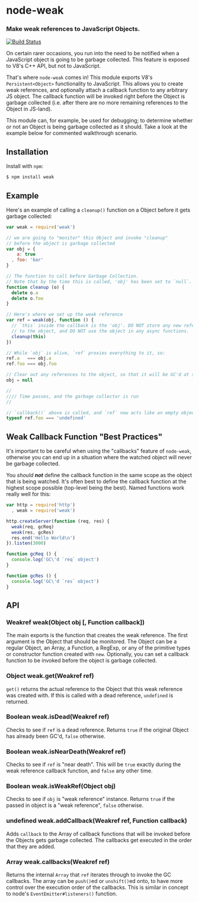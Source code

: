 node-weak
=========
### Make weak references to JavaScript Objects.
[![Build Status](https://secure.travis-ci.org/TooTallNate/node-weak.png)](http://travis-ci.org/TooTallNate/node-weak)

On certain rarer occasions, you run into the need to be notified when a JavaScript
object is going to be garbage collected. This feature is exposed to V8's C++ API,
but not to JavaScript.

That's where `node-weak` comes in! This module exports V8's `Persistent<Object>`
functionality to JavaScript. This allows you to create weak references, and
optionally attach a callback function to any arbitrary JS object. The callback
function will be invoked right before the Object is garbage collected (i.e. after
there are no more remaining references to the Object in JS-land).

This module can, for example, be used for debugging; to determine whether or not
an Object is being garbage collected as it should.
Take a look at the example below for commented walkthrough scenario.


Installation
------------

Install with `npm`:

``` bash
$ npm install weak
```


Example
-------

Here's an example of calling a `cleanup()` function on a Object before it gets
garbage collected:

``` js
var weak = require('weak')

// we are going to "monitor" this Object and invoke "cleanup"
// before the object is garbage collected
var obj = {
    a: true
  , foo: 'bar'
}

// The function to call before Garbage Collection.
// Note that by the time this is called, 'obj' has been set to `null`.
function cleanup (o) {
  delete o.a
  delete o.foo
}

// Here's where we set up the weak reference
var ref = weak(obj, function () {
  // `this` inside the callback is the 'obj'. DO NOT store any new references
  // to the object, and DO NOT use the object in any async functions.
  cleanup(this)
})

// While `obj` is alive, `ref` proxies everything to it, so:
ref.a   === obj.a
ref.foo === obj.foo

// Clear out any references to the object, so that it will be GC'd at some point...
obj = null

//
//// Time passes, and the garbage collector is run
//

// `callback()` above is called, and `ref` now acts like an empty object.
typeof ref.foo === 'undefined'
```


Weak Callback Function "Best Practices"
---------------------------------------

It's important to be careful when using the "callbacks" feature of `node-weak`,
otherwise you can end up in a situation where the watched object will never
be garbage collected.

You _should **not**_ define the callback function in the same scope as the
object that is being watched. It's often best to define the callback function
at the highest scope possible (top-level being the best). Named functions
work really well for this:

``` js
var http = require('http')
  , weak = require('weak')

http.createServer(function (req, res) {
  weak(req, gcReq)
  weak(res, gcRes)
  res.end('Hello World\n')
}).listen(3000)

function gcReq () {
  console.log('GC\'d `req` object')
}

function gcRes () {
  console.log('GC\'d `res` object')
}
```


API
---

### Weakref weak(Object obj [, Function callback])

The main exports is the function that creates the weak reference.
The first argument is the Object that should be monitored.
The Object can be a regular Object, an Array, a Function, a RegExp, or any of
the primitive types or constructor function created with `new`.
Optionally, you can set a callback function to be invoked
before the object is garbage collected.


### Object weak.get(Weakref ref)

`get()` returns the actual reference to the Object that this weak reference was
created with. If this is called with a dead reference, `undefined` is returned.


### Boolean weak.isDead(Weakref ref)

Checks to see if `ref` is a dead reference. Returns `true` if the original Object
has already been GC'd, `false` otherwise.


### Boolean weak.isNearDeath(Weakref ref)

Checks to see if `ref` is "near death". This will be `true` exactly during the
weak reference callback function, and `false` any other time.


### Boolean weak.isWeakRef(Object obj)

Checks to see if `obj` is "weak reference" instance. Returns `true` if the
passed in object is a "weak reference", `false` otherwise.


### undefined weak.addCallback(Weakref ref, Function callback)

Adds `callback` to the Array of callback functions that will be invoked before the
Objects gets garbage collected. The callbacks get executed in the order that they
are added.


### Array weak.callbacks(Weakref ref)

Returns the internal `Array` that `ref` iterates through to invoke the GC
callbacks. The array can be `push()`ed or `unshift()`ed onto, to have more control
over the execution order of the callbacks. This is similar in concept to node's
`EventEmitter#listeners()` function.

